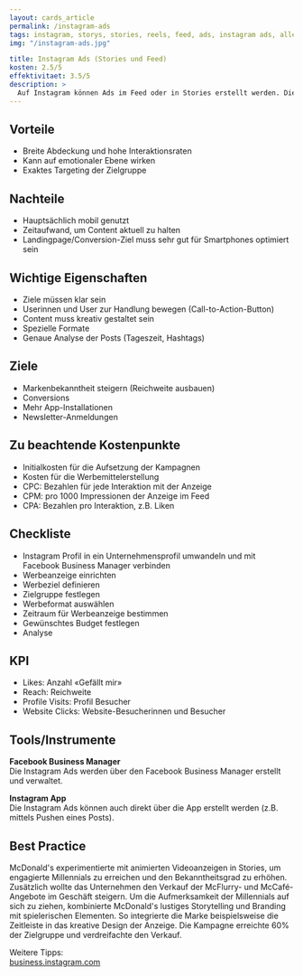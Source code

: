 ```yaml
---
layout: cards_article
permalink: /instagram-ads
tags: instagram, storys, stories, reels, feed, ads, instagram ads, alle
img: "/instagram-ads.jpg"

title: Instagram Ads (Stories und Feed)
kosten: 2.5/5
effektivitaet: 3.5/5
description: >
  Auf Instagram können Ads im Feed oder in Stories erstellt werden. Die Ads bestehen aus einem Video oder Bild, Text sowie einem Call-to-Action. Da Instagram zu Facebook gehört, kann man beim Targeting auf den gleichen Datenpool zugreifen.
---
```


## Vorteile

- Breite Abdeckung und hohe Interaktionsraten
- Kann auf emotionaler Ebene wirken
- Exaktes Targeting der Zielgruppe

## Nachteile

- Hauptsächlich mobil genutzt
- Zeitaufwand, um Content aktuell zu halten
- Landingpage/Conversion-Ziel muss sehr gut für Smartphones optimiert sein

## Wichtige Eigenschaften

- Ziele müssen klar sein
- Userinnen und User zur Handlung bewegen (Call-to-Action-Button)
- Content muss kreativ gestaltet sein
- Spezielle Formate
- Genaue Analyse der Posts (Tageszeit, Hashtags)

## Ziele

- Markenbekanntheit steigern (Reichweite ausbauen)
- Conversions
- Mehr App-Installationen
- Newsletter-Anmeldungen

## Zu beachtende Kostenpunkte

- Initialkosten für die Aufsetzung der Kampagnen
- Kosten für die Werbemittelerstellung
- CPC: Bezahlen für jede Interaktion mit der Anzeige
- CPM: pro 1000 Impressionen der Anzeige im Feed
- CPA: Bezahlen pro Interaktion, z.B. Liken

## Checkliste

- Instagram Profil in ein Unternehmensprofil umwandeln und mit Facebook Business Manager verbinden
- Werbeanzeige einrichten
- Werbeziel definieren
- Zielgruppe festlegen
- Werbeformat auswählen
- Zeitraum für Werbeanzeige bestimmen
- Gewünschtes Budget festlegen
- Analyse

## KPI

- Likes: Anzahl «Gefällt mir»
- Reach: Reichweite
- Profile Visits: Profil Besucher
- Website Clicks: Website-Besucherinnen und Besucher

## Tools/Instrumente

**Facebook Business Manager**  
Die Instagram Ads werden über den Facebook Business Manager erstellt und verwaltet.

**Instagram App**  
Die Instagram Ads können auch direkt über die App erstellt werden (z.B. mittels Pushen eines Posts).

## Best Practice

McDonald's experimentierte mit animierten Videoanzeigen in Stories, um engagierte Millennials zu erreichen und den Bekanntheitsgrad zu erhöhen. Zusätzlich wollte das Unternehmen den Verkauf der McFlurry- und McCafé-Angebote im Geschäft steigern. Um die Aufmerksamkeit der Millennials auf sich zu ziehen, kombinierte McDonald's lustiges Storytelling und Branding mit spielerischen Elementen. So integrierte die Marke beispielsweise die Zeitleiste in das kreative Design der Anzeige. Die Kampagne erreichte 60% der Zielgruppe und verdreifachte den Verkauf.

Weitere Tipps:  
[business.instagram.com](https://business.instagram.com/)
